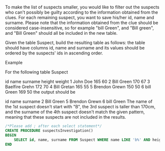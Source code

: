 To make the list of suspects smaller, you would like to filter out the suspects who can't possibly be guilty according to the information obtained from the clues. For each remaining suspect, you want to save his/her id, name and surname. Please note that the information obtained from the clue should be considered case-insensitive, so for example "bill Green", and "Bill green", and "Bill Green" should all be included in the new table.

Given the table Suspect, build the resulting table as follows: the table should have columns id, name and surname and its values should be ordered by the suspects' ids in ascending order.

Example

For the following table Suspect

id	name	surname	height	weight
1	John	Doe	165	60
2	Bill	Green	170	67
3	Baelfire	Grehn	172	70
4	Bill	Gretan	165	55
5	Brendon	Grewn	150	50
6	bill	Green	169	50
the output should be

id	name	surname
2	Bill	Green
5	Brendon	Grewn
6	bill	Green
The name of the 1st suspect doesn't start with "B", the 3rd suspect is taller than 170cm, and the surname of the 4th suspect doesn't match the given pattern, meaning that these suspects are not included in the results.
```sql
/*Please add ; after each select statement*/
CREATE PROCEDURE suspectsInvestigation()
BEGIN
	SELECT id, name, surname FROM Suspect WHERE name LIKE 'b%' AND height <= 170 AND surname LIKE 'Gre_n' ;
END
```
